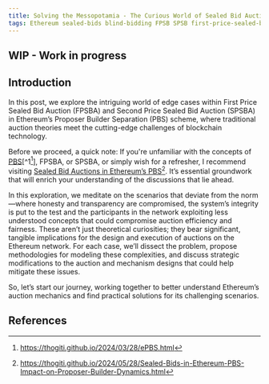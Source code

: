 ```yaml
---
title: Solving the Messopotamia - The Curious World of Sealed Bid Auctions in Ethereum’s PBS
tags: Ethereum sealed-bids blind-bidding FPSB SPSB first-price-sealed-bid second-price-sealed-bid PBS MEV Proposer-Builder-Separation MEV-Supply-Chain-Architecture MEV-Supply-Chain-Management Bayesian-nash-equilibrium BNE builder-bidding-strategies proposer-revenue maximizing-proposer-revenue
---
```


## WIP - Work in progress

## Introduction

In this post, we explore the intriguing world of edge cases within First Price Sealed Bid Auction (FPSBA) and Second Price Sealed Bid Auction (SPSBA) in Ethereum’s Proposer Builder Separation (PBS) scheme, where traditional auction theories meet the cutting-edge challenges of blockchain technology. 

Before we proceed, a quick note: If you're unfamiliar with the concepts of [PBS](https://barnabe.substack.com/p/pbs)[^1[^2]], FPSBA, or SPSBA, or simply wish for a refresher, I recommend visiting [Sealed Bid Auctions in Ethereum’s PBS](https://thogiti.github.io/2024/05/28/Sealed-Bids-in-Ethereum-PBS-Impact-on-Proposer-Builder-Dynamics.html)[^3]. It’s essential groundwork that will enrich your understanding of the discussions that lie ahead.

In this exploration, we meditate on the scenarios that deviate from the norm—where honesty and transparency are compromised, the system’s integrity is put to the test and the participants in the network exploiting less understood concepts that could compromise auction efficiency and fairness. These aren’t just theoretical curiosities; they bear significant, tangible implications for the design and execution of auctions on the Ethereum network. For each case, we’ll dissect the problem, propose methodologies for modeling these complexities, and discuss strategic modifications to the auction and mechanism designs that could help mitigate these issues.

So, let’s start our journey, working together to better understand Ethereum’s auction mechanics and find practical solutions for its challenging scenarios.





## References
[^1]: https://barnabe.substack.com/p/pbs 
[^2]: https://thogiti.github.io/2024/03/28/ePBS.html
[^3]: https://thogiti.github.io/2024/05/28/Sealed-Bids-in-Ethereum-PBS-Impact-on-Proposer-Builder-Dynamics.html
